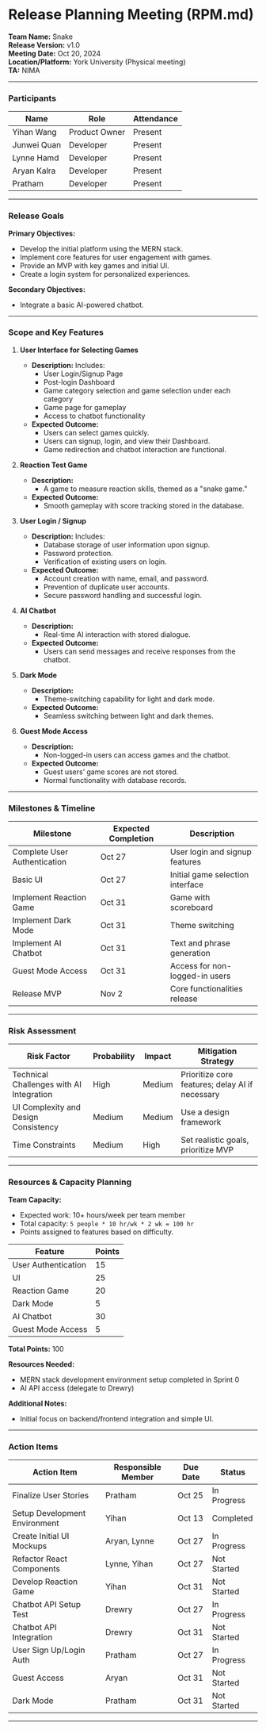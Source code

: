# Release Planning Meeting (RPM.md)
**Team Name:** Snake  
**Release Version:** v1.0  
**Meeting Date:** Oct 20, 2024  
**Location/Platform:** York University (Physical meeting)  
**TA:** NIMA  

---

### Participants

| Name         | Role           | Attendance |
|--------------|----------------|------------|
| Yihan Wang   | Product Owner  | Present    |
| Junwei Quan  | Developer      | Present    |
| Lynne Hamd   | Developer      | Present    |
| Aryan Kalra  | Developer      | Present    |
| Pratham      | Developer      | Present    |

---

### Release Goals

**Primary Objectives:**  
- Develop the initial platform using the MERN stack.
- Implement core features for user engagement with games.
- Provide an MVP with key games and initial UI.
- Create a login system for personalized experiences.

**Secondary Objectives:**  
- Integrate a basic AI-powered chatbot.

---

### Scope and Key Features

1. **User Interface for Selecting Games**  
   - **Description:** Includes:
     - User Login/Signup Page
     - Post-login Dashboard
     - Game category selection and game selection under each category
     - Game page for gameplay
     - Access to chatbot functionality
   - **Expected Outcome:** 
     - Users can select games quickly.
     - Users can signup, login, and view their Dashboard.
     - Game redirection and chatbot interaction are functional.

2. **Reaction Test Game**  
   - **Description:** 
     - A game to measure reaction skills, themed as a "snake game."
   - **Expected Outcome:**
     - Smooth gameplay with score tracking stored in the database.

3. **User Login / Signup**  
   - **Description:** Includes:
     - Database storage of user information upon signup.
     - Password protection.
     - Verification of existing users on login.
   - **Expected Outcome:**
     - Account creation with name, email, and password.
     - Prevention of duplicate user accounts.
     - Secure password handling and successful login.

4. **AI Chatbot**  
   - **Description:**
     - Real-time AI interaction with stored dialogue.
   - **Expected Outcome:** 
     - Users can send messages and receive responses from the chatbot.

5. **Dark Mode**  
   - **Description:**
     - Theme-switching capability for light and dark mode.
   - **Expected Outcome:** 
     - Seamless switching between light and dark themes.

6. **Guest Mode Access**
   - **Description:**
     - Non-logged-in users can access games and the chatbot.
   - **Expected Outcome:**
     - Guest users’ game scores are not stored.
     - Normal functionality with database records.

---

### Milestones & Timeline

| Milestone                  | Expected Completion | Description                              |
|----------------------------|---------------------|------------------------------------------|
| Complete User Authentication | Oct 27           | User login and signup features           |
| Basic UI                    | Oct 27            | Initial game selection interface         |
| Implement Reaction Game     | Oct 31            | Game with scoreboard                     |
| Implement Dark Mode         | Oct 31            | Theme switching                          |
| Implement AI Chatbot        | Oct 31            | Text and phrase generation               |
| Guest Mode Access           | Oct 31            | Access for non-logged-in users           |
| Release MVP                 | Nov 2             | Core functionalities release             |

---

### Risk Assessment

| Risk Factor                            | Probability | Impact | Mitigation Strategy                    |
|----------------------------------------|-------------|--------|----------------------------------------|
| Technical Challenges with AI Integration | High       | Medium | Prioritize core features; delay AI if necessary |
| UI Complexity and Design Consistency   | Medium      | Medium | Use a design framework                 |
| Time Constraints                       | Medium      | High   | Set realistic goals, prioritize MVP    |

---

### Resources & Capacity Planning

**Team Capacity:**  
- Expected work: 10+ hours/week per team member  
- Total capacity: `5 people * 10 hr/wk * 2 wk = 100 hr`  
- Points assigned to features based on difficulty.

| Feature            | Points |
|--------------------|--------|
| User Authentication| 15     |
| UI                 | 25     |
| Reaction Game      | 20     |
| Dark Mode          | 5      |
| AI Chatbot         | 30     |
| Guest Mode Access  | 5      |

**Total Points:** 100

**Resources Needed:**  
- MERN stack development environment setup completed in Sprint 0  
- AI API access (delegate to Drewry)

**Additional Notes:**  
- Initial focus on backend/frontend integration and simple UI.

---

### Action Items

| Action Item                 | Responsible Member | Due Date | Status       |
|-----------------------------|--------------------|----------|--------------|
| Finalize User Stories       | Pratham           | Oct 25   | In Progress  |
| Setup Development Environment | Yihan          | Oct 13   | Completed    |
| Create Initial UI Mockups   | Aryan, Lynne      | Oct 27   | In Progress  |
| Refactor React Components   | Lynne, Yihan      | Oct 27   | Not Started  |
| Develop Reaction Game       | Yihan             | Oct 31   | Not Started  |
| Chatbot API Setup Test      | Drewry            | Oct 27   | In Progress  |
| Chatbot API Integration     | Drewry            | Oct 31   | Not Started  |
| User Sign Up/Login Auth     | Pratham           | Oct 27   | In Progress  |
| Guest Access                | Aryan             | Oct 31   | Not Started  |
| Dark Mode                   | Pratham           | Oct 31   | Not Started  |

---
